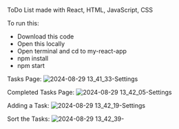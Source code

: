 ToDo List made with React, HTML, JavaScript, CSS

To run this:
  - Download this code
  - Open this locally
  - Open terminal and cd to my-react-app
  - npm install
  - npm start

Tasks Page:
![2024-08-29 13_41_33-Settings](https://github.com/user-attachments/assets/6a98d151-ef45-4e6b-976d-f4d09f42b898)

Completed Tasks Page:
![2024-08-29 13_42_05-Settings](https://github.com/user-attachments/assets/bb932f49-7fb1-4c24-bfe1-066942b1a6c3)

Adding a Task:
![2024-08-29 13_42_19-Settings](https://github.com/user-attachments/assets/46f3b5c8-e54d-400e-8615-0110a65f791e)

Sort the Tasks:
![2024-08-29 13_42_39-](https://github.com/user-attachments/assets/31906b70-4a62-45ea-9239-eed0964bfc7b)

